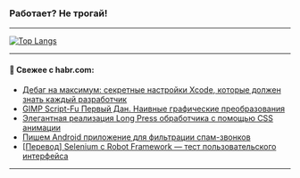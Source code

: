 ### Работает? Не трогай!

---
<!--
#### 🛠️ Technical stack:

![Java](https://img.shields.io/badge/Java-informational?logo=Oracle&style=flat&logoColor=white&color=FF4500)
![Kotlin](https://img.shields.io/badge/Kotlin-informational?logo=Kotlin&style=flat&logoColor=white&color=774D97)
![TS](https://img.shields.io/badge/TypeScript-informational?logo=typeScript&style=flat&logoColor=black&color=017acc)
![Python](https://img.shields.io/badge/Python-informational?logo=Python&style=flat&logoColor=black&color=ffdd54) <br>
![Spring](https://img.shields.io/badge/Spring-informational?logo=Spring&style=flat&logoColor=white&color=6DB33F) 
![SpringBoot](https://img.shields.io/badge/SpringBoot-informational?logo=SpringBoot&style=flat&logoColor=white&color=6DB33F)
![Nest](https://img.shields.io/badge/NestJS-informational?logo=NestJS&style=flat&logoColor=white&color=E0234E) 
![NodeJS](https://img.shields.io/badge/NodeJS-informational?logo=node.js&style=flat&logoColor=white&color=70A760)<br>
![PostgreSQL](https://img.shields.io/badge/PostgreSQL-informational?logo=PostgreSQL&style=flat&logoColor=white&color=DAA520)
![MongoDB](https://img.shields.io/badge/MongoDB-informational?logo=MongoDB&style=flat&logoColor=white&color=870000)
![Apache](https://img.shields.io/badge/Apache-informational?logo=apache&style=flat&logoColor=white&color=f74e28)

___ 
-->

<!--- #### 🛠️ : --->

[![Top Langs](https://github-readme-stats-82jvfl3w3-advtsettinggmailcoms-projects.vercel.app/api/top-langs/?username=zloylis&langs_count=10&hide_title=true&title_color=e6edf3&size_weight=0.5&count_weight=0.5&layout=compact&hide_progress=true&hide_border=true&theme=dracula)](https://github.com/zloylis)

<!---


####  :octocat:&nbsp;&nbsp; Статистика:

![GitHub stats](https://github-readme-stats-u2qms2cxw-advtsettinggmailcoms-projects.vercel.app/api?username=zloylis&show_icons=true&hide_border=true&theme=dracula&title_color=e6edf3&include_all_commits=true&count_private=true&hide_rank=false&hide_title=true&rank_icon=github)
-->
---

#### 💬 Свежее с habr.com:

<!-- BLOG-POST-LIST:START -->
- [Дебаг на максимум: секретные настройки Xcode, которые должен знать каждый разработчик](https://habr.com/ru/companies/alfa/articles/858706/?utm_source=habrahabr&utm_medium=rss&utm_campaign=858706)
- [GIMP Script-Fu Первый Дан. Наивные графические преобразования](https://habr.com/ru/articles/860458/?utm_source=habrahabr&utm_medium=rss&utm_campaign=860458)
- [Элегантная реализация Long Press обработчика с помощью CSS анимации](https://habr.com/ru/articles/860704/?utm_source=habrahabr&utm_medium=rss&utm_campaign=860704)
- [Пишем Android приложение для фильтрации спам-звонков](https://habr.com/ru/articles/860118/?utm_source=habrahabr&utm_medium=rss&utm_campaign=860118)
- [[Перевод] Selenium с Robot Framework — тест пользовательского интерфейса](https://habr.com/ru/articles/860678/?utm_source=habrahabr&utm_medium=rss&utm_campaign=860678)
<!-- BLOG-POST-LIST:END -->

---
